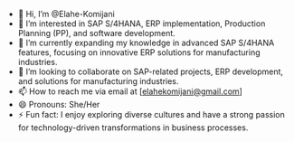 - 👋 Hi, I’m @Elahe-Komijani
- 👀 I’m interested in SAP S/4HANA, ERP implementation, Production Planning (PP), and software development.
- 🌱 I’m currently expanding my knowledge in advanced SAP S/4HANA features, focusing on innovative ERP solutions for manufacturing industries.
- 💞️ I’m looking to collaborate on SAP-related projects, ERP development, and solutions for manufacturing industries.
- 📫 How to reach me via email at [elahekomijani@gmail.com]
- 😄 Pronouns: She/Her
- ⚡ Fun fact: I enjoy exploring diverse cultures and have a strong passion for technology-driven transformations in business processes.

<!---
Elahe-Komijani/Elahe-Komijani is a ✨ special ✨ repository because its `README.md` (this file) appears on your GitHub profile.
You can click the Preview link to take a look at your changes.
--->
